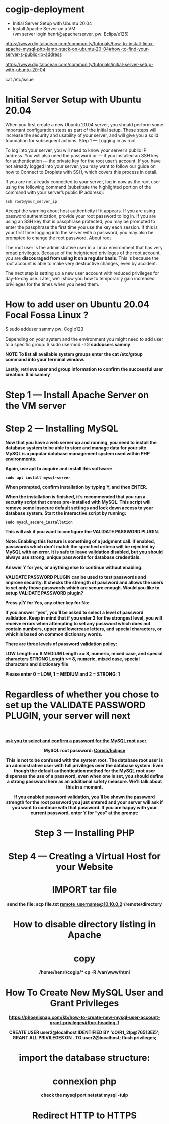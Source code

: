 # cogip-deployment

+ Initial Server Setup with Ubuntu 20.04<br>
+ Install Apache Server on a VM<br>
(vm server login henri@apacherserver, pw: Eclips/e125)


https://www.digitalocean.com/community/tutorials/how-to-install-linux-apache-mysql-php-lamp-stack-on-ubuntu-20-04#how-to-find-your-server-s-public-ip-address

https://www.digitalocean.com/community/tutorials/initial-server-setup-with-ubuntu-20-04

cat /etc/issue

# <b>Initial Server Setup with Ubuntu 20.04</b>

When you first create a new Ubuntu 20.04 server, you should perform some important configuration steps as part of the initial setup. These steps will increase the security and usability of your server, and will give you a solid foundation for subsequent actions.
Step 1 — Logging in as root

To log into your server, you will need to know your server’s public IP address. You will also need the password or — if you installed an SSH key for authentication — the private key for the root user’s account. If you have not already logged into your server, you may want to follow our guide on how to Connect to Droplets with SSH, which covers this process in detail.

If you are not already connected to your server, log in now as the root user using the following command (substitute the highlighted portion of the command with your server’s public IP address):

    ssh root@your_server_ip

Accept the warning about host authenticity if it appears. If you are using password authentication, provide your root password to log in. If you are using an SSH key that is passphrase protected, you may be prompted to enter the passphrase the first time you use the key each session. If this is your first time logging into the server with a password, you may also be prompted to change the root password.
About root

The root user is the administrative user in a Linux environment that has very broad privileges. Because of the heightened privileges of the root account, you are <b>discouraged from using it on a regular basis</b>. This is because the root account is able to make very destructive changes, even by accident.

The next step is setting up a new user account with reduced privileges for day-to-day use. Later, we’ll show you how to temporarily gain increased privileges for the times when you need them.
 

# How to add user on Ubuntu 20.04 Focal Fossa Linux ?

$ sudo adduser sammy
pw: CogIp123

Depending on your system and the environment you might need to add user to a specific group:
$ sudo usermod -aG <b>sudousers sammy


NOTE
To list all available system groups enter the cat /etc/group command into your terminal window.

Lastly, retrieve user and group information to confirm the successful user creation: $ id sammy


# Step 1 — Install Apache Server on the VM server<br>

# Step 2 — Installing MySQL

Now that you have a web server up and running, you need to install the database system to be able to store and manage data for your site. MySQL is a popular database management system used within PHP environments.

Again, use apt to acquire and install this software:

    sudo apt install mysql-server

When prompted, confirm installation by typing Y, and then ENTER.

When the installation is finished, it’s recommended that you run a security script that comes pre-installed with MySQL. This script will remove some insecure default settings and lock down access to your database system. Start the interactive script by running:

    sudo mysql_secure_installation

This will ask if you want to configure the VALIDATE PASSWORD PLUGIN.

Note: Enabling this feature is something of a judgment call. If enabled, passwords which don’t match the specified criteria will be rejected by MySQL with an error. It is safe to leave validation disabled, but you should always use strong, unique passwords for database credentials.

Answer Y for yes, or anything else to continue without enabling.

VALIDATE PASSWORD PLUGIN can be used to test passwords
and improve security. It checks the strength of password
and allows the users to set only those passwords which are
secure enough. Would you like to setup VALIDATE PASSWORD plugin?

Press y|Y for Yes, any other key for No:

If you answer “yes”, you’ll be asked to select a level of password validation. Keep in mind that if you enter 2 for the strongest level, you will receive errors when attempting to set any password which does not contain numbers, upper and lowercase letters, and special characters, or which is based on common dictionary words.

There are three levels of password validation policy:

LOW    Length >= 8
MEDIUM Length >= 8, numeric, mixed case, and special characters
STRONG Length >= 8, numeric, mixed case, special characters and dictionary file

Please enter 0 = LOW, 1 = MEDIUM and 2 = STRONG: 1

# Regardless of whether you chose to set up the VALIDATE PASSWORD PLUGIN, your server will next <br><br>
<b><u>ask you to select and confirm a password for the MySQL root user</u></b>.

 <center><b>MySQL root password: <u>Corei5/Eclipse</u></b>
<br>

This is not to be confused with the system root. The database root user is an administrative user with full privileges over the database system. Even though the default authentication method for the MySQL root user dispenses the use of a password, even when one is set, you should define a strong password here as an additional safety measure. We’ll talk about this in a moment.

If you enabled password validation, you’ll be shown the password strength for the root password you just entered and your server will ask if you want to continue with that password. If you are happy with your current password, enter Y for “yes” at the prompt:

# Step 3 — Installing PHP

# Step 4 — Creating a Virtual Host for your Website



# IMPORT tar file

send the file:
scp file.txt remote_username@10.10.0.2:/remote/directory




# How to disable directory listing in Apache


# copy 

 /home/henri/cogip/* cp -R  /var/www/html 

# How To Create New MySQL User and Grant Privileges
https://phoenixnap.com/kb/how-to-create-new-mysql-user-account-grant-privileges#ftoc-heading-1

CREATE USER user2@localhost IDENTIFIED BY 'cO/R1_2Ip@76513Ei5';
GRANT ALL PRIVILEGES ON *.* TO user2@localhost;
flush privileges;

# import the database structure:


# connexion php
check the mysql port 
netstat mysql -tulp

# Redirect HTTP to HTTPS



